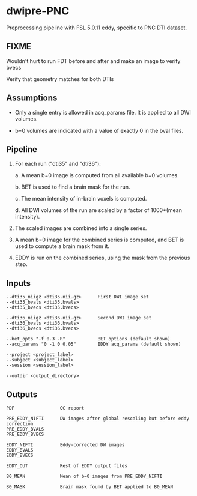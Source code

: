 # dwipre-PNC

Preprocessing pipeline with FSL 5.0.11 eddy, specific to PNC DTI dataset.

## FIXME 

Wouldn't hurt to run FDT before and after and make an image to verify bvecs

Verify that geometry matches for both DTIs


## Assumptions

- Only a single entry is allowed in acq_params file. It is applied to all DWI volumes.

- b=0 volumes are indicated with a value of exactly 0 in the bval files.


## Pipeline

1. For each run ("dti35" and "dti36"):

    a. A mean b=0 image is computed from all available b=0 volumes.
    
    b. BET is used to find a brain mask for the run.
    
    c. The mean intensity of in-brain voxels is computed.
    
    d. All DWI volumes of the run are scaled by a factor of 1000*(mean intensity).

2. The scaled images are combined into a single series.

3. A mean b=0 image for the combined series is computed, and BET is used to compute a brain mask from it.

4. EDDY is run on the combined series, using the mask from the previous step.

## Inputs

    --dti35_niigz <dti35.nii.gz>      First DWI image set
    --dti35_bvals <dti35.bvals>
    --dti35_bvecs <dti35.bvecs>

    --dti36_niigz <dti36.nii.gz>      Second DWI image set
    --dti36_bvals <dti36.bvals>
    --dti36_bvecs <dti36.bvecs>

    --bet_opts "-f 0.3 -R"            BET options (default shown)
    --acq_params "0 -1 0 0.05"        EDDY acq_params (default shown)

    --project <project_label>
    --subject <subject_label>
    --session <session_label>

    --outdir <output_directory>


## Outputs

    PDF                 QC report

    PRE_EDDY_NIFTI      DW images after global rescaling but before eddy correction
    PRE_EDDY_BVALS
    PRE_EDDY_BVECS

    EDDY_NIFTI          Eddy-corrected DW images
    EDDY_BVALS
    EDDY_BVECS

    EDDY_OUT            Rest of EDDY output files

    B0_MEAN             Mean of b=0 images from PRE_EDDY_NIFTI

    B0_MASK             Brain mask found by BET applied to B0_MEAN
